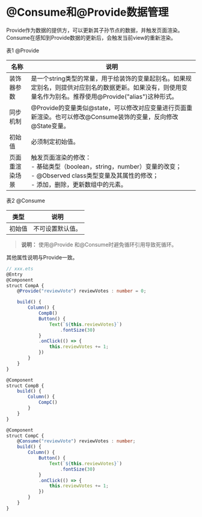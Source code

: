 # @Consume和@Provide数据管理

Provide作为数据的提供方，可以更新其子孙节点的数据，并触发页面渲染。Consume在感知到Provide数据的更新后，会触发当前view的重新渲染。

表1 @Provide

| 名称      | 说明                                       |
| ------- | ---------------------------------------- |
| 装饰器参数   | 是一个string类型的常量，用于给装饰的变量起别名。如果规定别名，则提供对应别名的数据更新。如果没有，则使用变量名作为别名。推荐使用@Provide("alias")这种形式。 |
| 同步机制    | @Provide的变量类似@state，可以修改对应变量进行页面重新渲染。也可以修改@Consume装饰的变量，反向修改@State变量。 |
| 初始值     | 必须制定初始值。                                 |
| 页面重渲染场景 | 触发页面渲染的修改：<br/>-&nbsp;基础类型（boolean，string，number）变量的改变；<br/>-&nbsp;@Observed&nbsp;class类型变量及其属性的修改；<br/>-&nbsp;添加，删除，更新数组中的元素。 |

表2 @Consume

| 类型   | 说明       |
| ---- | -------- |
| 初始值  | 不可设置默认值。 |


> **说明：**
> 使用@Provide 和@Consume时避免循环引用导致死循环。


其他属性说明与Provide一致。


```ts
// xxx.ets
@Entry
@Component
struct CompA {
    @Provide("reviewVote") reviewVotes : number = 0;

    build() {
        Column() {
            CompB()
            Button() {
                Text(`${this.reviewVotes}`)
                    .fontSize(30)
            }
            .onClick(() => {
                this.reviewVotes += 1;
            })
        }
    }
}

@Component
struct CompB {
    build() {
        Column() {
            CompC()
        }
    }
}

@Component
struct CompC {
    @Consume("reviewVote") reviewVotes : number;
    build() {
        Column() {
            Button() {
                Text(`${this.reviewVotes}`)
                    .fontSize(30)
            }
            .onClick(() => {
                this.reviewVotes += 1;
            })
        }
    }
}
```
